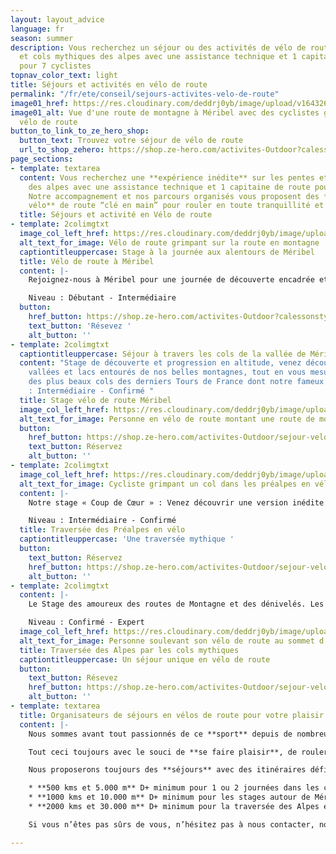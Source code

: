 ```yaml
---
layout: layout_advice
language: fr
season: summer
description: Vous recherchez un séjour ou des activités de vélo de route sur les pentes
  et cols mythiques des alpes avec une assistance technique et 1 capitaine de route
  pour 7 cyclistes
topnav_color_text: light
title: Séjours et activités en vélo de route
permalink: "/fr/ete/conseil/sejours-activites-velo-de-route"
image01_href: https://res.cloudinary.com/deddrj0yb/image/upload/v1643269872/website/M%C3%A9ribel/51412717941_e81ab34149_k_svjq0r.jpg
image01_alt: Vue d'une route de montagne à Méribel avec des cyclistes grimpant en
  vélo de route
button_to_link_to_ze_hero_shop:
  button_text: Trouvez votre séjour de vélo de route
  url_to_shop_zehero: https://shop.ze-hero.com/activites-Outdoor?calessonstype=all&catypegenderlistsummer=all&calessonsactivitytype=V%C3%A9lo+de+route&start-date=
page_sections:
- template: textarea
  content: Vous recherchez une **expérience inédite** sur les pentes et **cols mythiques**
    des alpes avec une assistance technique et 1 capitaine de route pour 7 cyclistes.
    ​Notre accompagnement et nos parcours organisés vous proposent des **séjours en
    vélo** de route “clé en main” pour rouler en toute tranquillité et sécurité.
  title: Séjours et activité en Vélo de route
- template: 2colimgtxt
  image_col_left_href: https://res.cloudinary.com/deddrj0yb/image/upload/v1643269873/website/M%C3%A9ribel/51382970215_d27314dc26_k_omvvhh.jpg
  alt_text_for_image: Vélo de route grimpant sur la route en montagne
  captiontitleuppercase: Stage à la journée aux alentours de Méribel
  title: Vélo de route à Méribel
  content: |-
    Rejoignez-nous à Méribel pour une journée de découverte encadrée et sécurisée, journée où la bonne humeur, le partage et les défis seront au rendez-vous.

    Niveau : Débutant - Intermédiaire
  button:
    href_button: https://shop.ze-hero.com/activites-Outdoor?calessonstype=all&catypegenderlistsummer=all&calessonsactivitytype=V%C3%A9lo+de+route&start-date=
    text_button: 'Résevez '
    alt_button: ''
- template: 2colimgtxt
  captiontitleuppercase: Séjour à travers les cols de la vallée de Méribel
  content: "Stage de découverte et progression en altitude, venez découvrir nos différentes
    vallées et lacs entourés de nos belles montagnes, tout en vous mesurant à quelques-uns
    des plus beaux cols des derniers Tours de France dont notre fameux Col de la Loze.\n\nNiveau
    : Intermédiaire - Confirmé "
  title: Stage vélo de route Méribel
  image_col_left_href: https://res.cloudinary.com/deddrj0yb/image/upload/v1642669650/website/summer/mizzi-westphal-LIdAmXo7eqA-unsplash_c7pfwz.jpg
  alt_text_for_image: Personne en vélo de route montant une route de montagne
  button:
    href_button: https://shop.ze-hero.com/activites-Outdoor/sejour-velo-route/17204-sejour-meribel-en-velo-6-jours-activite-ze-hero
    text_button: Réservez
    alt_button: ''
- template: 2colimgtxt
  image_col_left_href: https://res.cloudinary.com/deddrj0yb/image/upload/v1642521347/website/V%C3%A9lo/sejour-en-velo-de-route-traversee-de-route_onnjic.jpg
  alt_text_for_image: Cycliste grimpant un col dans les préalpes en vélo de route
  content: |-
    Notre stage « Coup de Cœur » : Venez découvrir une version inédite qui contourne nos grands cols alpins sans pour autant que vous y perdiez au change, en effet avec ses 12000m de dénivelé positif, et la traversée de 5 massifs, vous vous émerveillerez des changements de paysages et de belles ascensions telles que le mythique Mont Ventoux.

    Niveau : Intermédiaire - Confirmé
  title: Traversée des Préalpes en vélo
  captiontitleuppercase: 'Une traversée mythique '
  button:
    text_button: Réservez
    href_button: https://shop.ze-hero.com/activites-Outdoor/sejour-velo-route/17206-traversee-des-pre-alpes-en-velo-6-jours-activite-ze-hero
    alt_button: ''
- template: 2colimgtxt
  content: |-
    Le Stage des amoureux des routes de Montagne et des dénivelés. Les cols mythiques des derniers tours de France avec les  paysages alpins hors du commun s’offrent à vous. Il s’agit du stage incontournable pour les pratiquants de vélo de route.

    Niveau : Confirmé - Expert
  image_col_left_href: https://res.cloudinary.com/deddrj0yb/image/upload/v1643967577/website/V%C3%A9lo/IMG_5275_hprxqn.jpg
  alt_text_for_image: Personne soulevant son vélo de route au sommet d'un col
  title: Traversée des Alpes par les cols mythiques
  captiontitleuppercase: Un séjour unique en vélo de route
  button:
    text_button: Résevez
    href_button: https://shop.ze-hero.com/activites-Outdoor/sejour-velo-route/17211-traversee-des-alpes-en-velo-par-les-cols-mythiques-6-jours-activite-ze-hero
    alt_button: ''
- template: textarea
  title: Organisateurs de séjours en vélos de route pour votre plaisir
  content: |-
    Nous sommes avant tout passionnés de ce **sport** depuis de nombreuses années, tout a commencé par des sorties entre amis, et le partage de nouveaux itinéraires avec des paysages à couper le souffle.

    Tout ceci toujours avec le souci de **se faire plaisir**, de rouler ensemble sur les belles routes de campagne peu empruntées, routes plus ou moins sinueuses et vallonnées selon la forme du moment, sans oublier les pauses “détente et café” au détour d’un petit village, avant peut être de nous attaquer à un beau col où nous monterons à nos rythmes respectifs, toujours en confiance avec le **véhicule d’assistance** jamais très loin. Et sans oublier le côté “**compétition**” à l’arrivée pour ceux qui veulent pimenter leurs sorties.

    Nous proposerons toujours des **séjours** avec des itinéraires définis à l’avance, pour que vous sachiez à quoi vous attendre, il peut y avoir **plusieurs niveaux** selon les stages, nous vous conseillons d’avoir rouler un minimum avant :

    * **500 kms et 5.000 m** D+ minimum pour 1 ou 2 journées dans les cols aux alentours de Méribel
    * **1000 kms et 10.000 m** D+ minimum pour les stages autour de Méribel, ou pour la traversée des Pré-alpes
    * **2000 kms et 30.000 m** D+ minimum pour la traversée des Alpes en version Grands Cols

    Si vous n’êtes pas sûrs de vous, n’hésitez pas à nous contacter, nous vous conseillerons.

---
```

